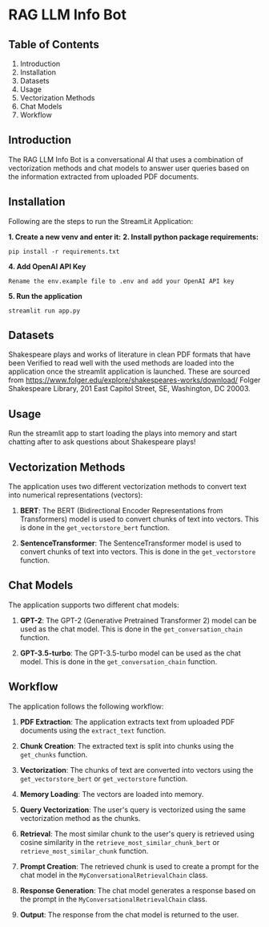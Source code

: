 # RAG LLM Info Bot

## Table of Contents
1. Introduction
2. Installation
3. Datasets 
4. Usage
5. Vectorization Methods
6. Chat Models
7. Workflow

## Introduction
The RAG LLM Info Bot is a conversational AI that uses a combination of vectorization methods and chat models to answer user queries based on the information extracted from uploaded PDF documents.

## Installation
Following are the steps to run the StreamLit Application: 


**1. Create a new venv and enter it:** 
**2. Install python package requirements:** 
```
pip install -r requirements.txt 
```
**4. Add OpenAI API Key**
```
Rename the env.example file to .env and add your OpenAI API key
```
**5. Run the application**
```
streamlit run app.py
```

## Datasets
Shakespeare plays and works of literature in clean PDF formats that have been Verified to read well with the used methods are loaded into the application once the streamlit application is launched. These are sourced from https://www.folger.edu/explore/shakespeares-works/download/ Folger Shakespeare Library, 201 East Capitol Street, SE, Washington, DC 20003.

## Usage
Run the streamlit app to start loading the plays into memory and start chatting after to ask questions about Shakespeare plays!

## Vectorization Methods
The application uses two different vectorization methods to convert text into numerical representations (vectors):

1. **BERT**: The BERT (Bidirectional Encoder Representations from Transformers) model is used to convert chunks of text into vectors. This is done in the `get_vectorstore_bert` function.

2. **SentenceTransformer**: The SentenceTransformer model is used to convert chunks of text into vectors. This is done in the `get_vectorstore` function.

## Chat Models
The application supports two different chat models:

1. **GPT-2**: The GPT-2 (Generative Pretrained Transformer 2) model can be used as the chat model. This is done in the `get_conversation_chain` function.

2. **GPT-3.5-turbo**: The GPT-3.5-turbo model can be used as the chat model. This is done in the `get_conversation_chain` function.

## Workflow
The application follows the following workflow:

1. **PDF Extraction**: The application extracts text from uploaded PDF documents using the `extract_text` function.

2. **Chunk Creation**: The extracted text is split into chunks using the `get_chunks` function.

3. **Vectorization**: The chunks of text are converted into vectors using the `get_vectorstore_bert` or `get_vectorstore` function.

4. **Memory Loading**: The vectors are loaded into memory.

5. **Query Vectorization**: The user's query is vectorized using the same vectorization method as the chunks.

6. **Retrieval**: The most similar chunk to the user's query is retrieved using cosine similarity in the `retrieve_most_similar_chunk_bert` or `retrieve_most_similar_chunk` function.

7. **Prompt Creation**: The retrieved chunk is used to create a prompt for the chat model in the `MyConversationalRetrievalChain` class.

8. **Response Generation**: The chat model generates a response based on the prompt in the `MyConversationalRetrievalChain` class.

9. **Output**: The response from the chat model is returned to the user.
